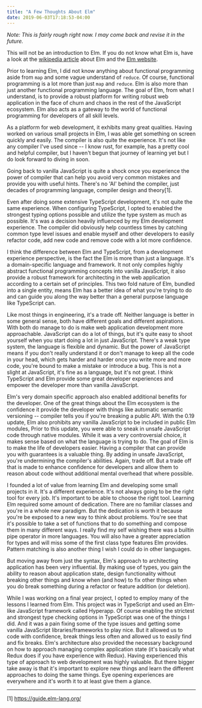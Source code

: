 ```yaml
---
title: "A Few Thoughts About Elm"
date: 2019-06-03T17:18:53-04:00
---
```


*Note: This is fairly rough right now. I may come back and revise it in the future.*

This will not be an introduction to Elm. If you do not know what Elm is, have a look at
the [wikipedia article](https://en.wikipedia.org/wiki/Elm_(programming_language)) about
Elm and the [Elm website](https://elm-lang.org/).

Prior to learning Elm, I did not know anything about functional programming aside from
`map` and some vague understand of `reduce`. Of course, functional programming is a lot
more than just `map` and `reduce`. Elm is also more than just another functional
programming language. The goal of Elm, from what I understand, is to provide a robust
platform for writing robust web application in the face of churn and chaos in the rest of
the JavaScript ecosystem. Elm also acts as a gateway to the world of functional
programming for developers of all skill levels.

As a platform for web development, it exhibits many great qualities. Having worked on
various small projects in Elm, I was able get something on screen quickly and easily. The
compiler is also quite the experience. It's not like any compiler I've used since -- I
know rust, for example, has a pretty cool and helpful compiler, but I haven't begun that
journey of learning yet but I do look forward to diving in soon.

Going back to vanilla JavaScript is quite a shock once you experience the power of
compiler that can help you avoid very common mistakes and provide you with useful hints.
There's no 'AI' behind the compiler, just decades of programming language, compiler design
and theory[1].

Even after doing some extensive TypeScript development, it's not quite the same
experience. When configuring TypeScript, I opted to enabled the strongest typing options
possible and utilize the type system as much as possible. It's was a decision heavily
influenced by my Elm development experience. The compiler did obviously help countless
times by catching common type level issues and enable myself and other developers to
easily refactor code, add new code and remove code with a lot more confidence.

I think the difference between Elm and TypeScript, from  a development experience
perspective, is the fact the Elm is more than just a language. It's a domain-specific
language and framework. It not only compiles highly abstract functional programming
concepts into vanilla JavaScript, it also provide a robust framework for architecting in
the web application according to a certain set of principles. This two fold nature of Elm,
bundled into a single entity, means Elm has a better idea of what you're trying to do and
can guide you along the way better than a general purpose language like TypeScript can.

Like most things in engineering, it's a trade off. Neither language is better in some
general sense, both have different goals and different aspirations. With both do manage to
do is make web application development more approachable. JavaScript can do a lot of
things, but it's quite easy to shoot yourself when you start doing a lot in just
JavaScript. There's a weak type system, the language is flexible and dynamic. But the
power of JavaScript means if you don't really understand it or don't manage to keep all
the code in your head, which gets harder and harder once you write more and more code,
you're bound to make a mistake or introduce a bug. This is not a slight at JavaScript,
it's fine as a language, but it's not great. I think TypeScript and Elm provide some great
developer experiences and empower the developer more than vanilla JavaScript.

Elm's very domain specific approach also enabled additional benefits for the developer.
One of the great things about the Elm ecosystem is the confidence it provide the developer
with things like automatic semantic versioning -- compiler tells you if you're breaking a
public API. With the 0.19 update, Elm also prohibits any vanilla JavaScript to be included
in public Elm modules, Prior to this update, you were able to sneak in unsafe JavaScript
code through native modules. While it was a very controversial choice, it makes sense
based on what the language is trying to do. The goal of Elm is to make the life of
developers easier. Having a compiler that can provide you with guarantees is a valuable
thing. By adding in unsafe JavaScript, you're undermining the compiler's abilities. Again,
trade off. But a trade off that is made to enhance confidence for developers and allow
them to reason about code without additional mental overhead that where possible.

I founded a lot of value from learning Elm and developing some small projects in it. It's
a different experience. It's not always going to be the right tool for every job. It's
important to be able to choose the right tool. Learning Elm required some amount of
dedication. There are no familiar classes and you're in a whole new paradigm. But the
dedication is worth it because you're be exposed to a new way to think about problems.
You're see that it's possible to take a set of functions that to do something and compose
them in many different ways. I really find my self wishing there was a builtin pipe
operator in more languages. You will also have a greater appreciation for types and will
miss some of the first class type features Elm provides. Pattern matching is also another
thing I wish I could do in other languages.

But  moving away from just the syntax, Elm's approach to architecting application has been
very influential. By making use of types, you gain the ability to reason about application
state, design functionality without breaking other things and know when (and how) to fix
other things when you do break something during a refactor or feature addition (or
deletion).

While I was working on a final year project, I opted to employ many of the lessons I
learned from Elm. This project was in TypeScript and used an Elm-like JavaScript framework
called Hyperapp. Of course enabling the strictest and strongest type checking options in
TypeScript was one of the things I did. And it was a pain fixing some of the type issues
and getting some vanilla JavaScript libraries/frameworks to play nice. But it allowed us
to code with confidence, break things less often and allowed us to easily find and fix
breaks. Elm's architecture also provided the necessary background on how to approach
managing complex application state (it's basically what Redux does if you have experience
with Redux). Having experienced this type of approach to web development was highly
valuable. But there bigger take away is that it's important to explore new things and
learn the different approaches to doing the same things. Eye opening experiences are
everywhere and it's worth it to at least give them a glance.

---

[1] https://guide.elm-lang.org/
